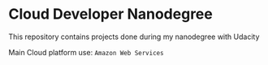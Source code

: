 # Cloud Developer Nanodegree

This repository contains projects done during my nanodegree
with Udacity

Main Cloud platform use: `Amazon Web Services`
